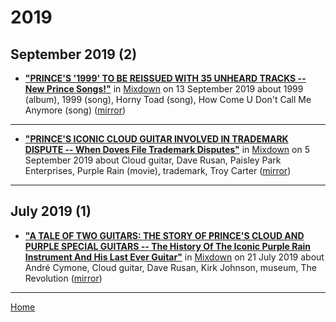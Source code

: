 # 2019

## September 2019 (2)

 - [**"PRINCE'S '1999' TO BE REISSUED WITH 35 UNHEARD TRACKS -- New Prince Songs!"**](http://www.mixdownmag.com.au/princes-1999-be-reissued-35-unheard-tracks) in [Mixdown](http://www.mixdownmag.com.au/) on 13 September 2019 about 1999 (album), 1999 (song), Horny Toad (song), How Come U Don't Call Me Anymore (song) ([mirror](https://web.archive.org/web/*/http://www.mixdownmag.com.au/princes-1999-be-reissued-35-unheard-tracks))

----

 - [**"PRINCE'S ICONIC CLOUD GUITAR INVOLVED IN TRADEMARK DISPUTE -- When Doves File Trademark Disputes"**](http://www.mixdownmag.com.au/princes-iconic-cloud-guitar-involved-trademark-dispute) in [Mixdown](http://www.mixdownmag.com.au/) on 5 September 2019 about Cloud guitar, Dave Rusan, Paisley Park Enterprises, Purple Rain (movie), trademark, Troy Carter ([mirror](https://web.archive.org/web/*/http://www.mixdownmag.com.au/princes-iconic-cloud-guitar-involved-trademark-dispute))

----

## July 2019 (1)

 - [**"A TALE OF TWO GUITARS: THE STORY OF PRINCE'S CLOUD AND PURPLE SPECIAL GUITARS -- The History Of The Iconic Purple Rain Instrument And His Last Ever Guitar"**](http://www.mixdownmag.com.au/tale-two-guitars-story-princes-cloud-and-purple-special-guitars) in [Mixdown](http://www.mixdownmag.com.au/) on 21 July 2019 about André Cymone, Cloud guitar, Dave Rusan, Kirk Johnson, museum, The Revolution ([mirror](https://web.archive.org/web/*/http://www.mixdownmag.com.au/tale-two-guitars-story-princes-cloud-and-purple-special-guitars))

----

[Home](../)
